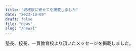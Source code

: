 ```yaml
---
title: "収穫祭に寄せてを掲載しました"
date: "2023-10-09"
draft: false
file: "news"
slug: "/news1"
---
```


 塾長、校長、一貫教育校より頂いたメッセージを掲載しました。

